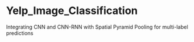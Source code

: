 # Yelp_Image_Classification
Integrating CNN and CNN-RNN with Spatial Pyramid Pooling for multi-label predictions
